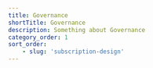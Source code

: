 ```yaml
---
title: Governance
shortTitle: Governance
description: Something about Governance
category_order: 1
sort_order:
	- slug: 'subscription-design'
---
```

